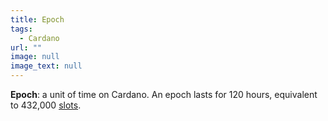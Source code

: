 ```yaml
---
title: Epoch
tags:
  - Cardano
url: ""
image: null
image_text: null
---
```


**Epoch**: a unit of time on Cardano. An epoch lasts for 120 hours, equivalent to 432,000 [slots](https://www.essentialcardano.io/glossary/slot).
